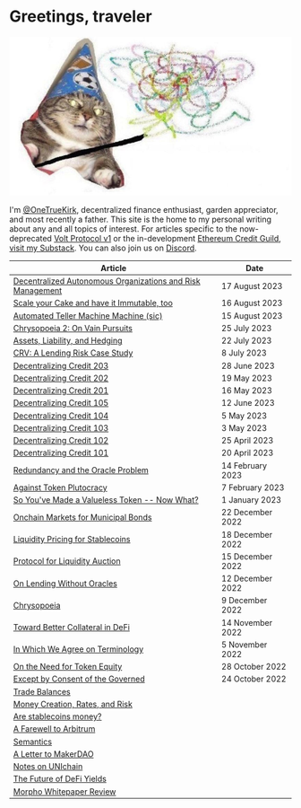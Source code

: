 <!-- Google tag (gtag.js) -->
<script async src="https://www.googletagmanager.com/gtag/js?id=G-6FD3E90TCT"></script>
<script>
  window.dataLayer = window.dataLayer || [];
  function gtag(){dataLayer.push(arguments);}
  gtag('js', new Date());

  gtag('config', 'G-6FD3E90TCT');
</script><!-- Google tag (gtag.js) -->
<script async src="https://www.googletagmanager.com/gtag/js?id=G-6FD3E90TCT"></script>
<script>
  window.dataLayer = window.dataLayer || [];
  function gtag(){dataLayer.push(arguments);}
  gtag('js', new Date());

  gtag('config', 'G-6FD3E90TCT');
</script>

# Greetings, traveler
![img](whoosh.jpg)

I'm [@OneTrueKirk](https://twitter.com/OneTrueKirk), decentralized finance enthusiast, garden appreciator, and most recently a father.
This site is the home to my personal writing about any and all topics of interest. For articles specific to the now-deprecated [Volt Protocol v1](https://www.voltprotocol.io) or the in-development [Ethereum Credit Guild](https://github.com/volt-protocol/ethereum-credit-guild), [visit my Substack](https://onetruekirk.substack.com). You can also join us on [Discord](https://discord.com/invite/XK8VZyKU97).

| Article  | Date |
| ------------- | ------------- |
| [Decentralized Autonomous Organizations and Risk Management](https://onetruekirk.github.io/dao.html) | 17 August 2023 |
| [Scale your Cake and have it Immutable, too](https://onetruekirk.github.io/bundle.html) | 16 August 2023 |
| [Automated Teller Machine Machine (sic)](https://onetruekirk.github.io/atm.html) | 15 August 2023 |
| [Chrysopoeia 2: On Vain Pursuits](https://onetruekirk.github.io/chrysopoeia_2.html) | 25 July 2023 |
| [Assets, Liability, and Hedging](https://onetruekirk.github.io/alm.html) | 22 July 2023 |
| [CRV: A Lending Risk Case Study](https://onetruekirk.github.io/crv.html) | 8 July 2023 |
| [Decentralizing Credit 203](https://onetruekirk.substack.com/p/decentralizing-credit-203) | 28 June 2023 |
| [Decentralizing Credit 202](https://onetruekirk.substack.com/p/decentralizing-credit-202) | 19 May 2023 |
| [Decentralizing Credit 201](https://onetruekirk.substack.com/p/decentralizing-credit-201) | 16 May 2023 |
| [Decentralizing Credit 105](https://onetruekirk.substack.com/p/decentralizing-credit-105) | 12 June 2023 |
| [Decentralizing Credit 104](https://onetruekirk.substack.com/p/decentralizing-credit-104) | 5 May 2023 |
| [Decentralizing Credit 103](https://onetruekirk.substack.com/p/decentralizing-credit-103) | 3 May 2023 |
| [Decentralizing Credit 102](https://onetruekirk.substack.com/p/decentralized-credit-102) | 25 April 2023 |
| [Decentralizing Credit 101](https://onetruekirk.substack.com/p/decentralized-credit-101) | 20 April 2023 |
| [Redundancy and the Oracle Problem](https://onetruekirk.github.io/redundancy.html) | 14 February 2023 |
| [Against Token Plutocracy]([pluto.md](https://onetruekirk.github.io/pluto.html)) | 7 February 2023 |
| [So You've Made a Valueless Token -- Now What?]((https://onetruekirk.github.io/now_what.html)) | 1 January 2023 |
| [Onchain Markets for Municipal Bonds](https://onetruekirk.github.io/munis.html) | 22 December 2022 |
| [Liquidity Pricing for Stablecoins](https://onetruekirk.github.io/pricing_liquidity.html) | 18 December 2022|
| [Protocol for Liquidity Auction](https://onetruekirk.github.io/liquidityauction.html) | 15 December 2022|
| [On Lending Without Oracles](https://onetruekirk.github.io/lending.html) | 12 December 2022 |
| [Chrysopoeia](https://onetruekirk.github.io/chrysopoeia.html) | 9 December 2022 |
| [Toward Better Collateral in DeFi](https://onetruekirk.github.io/collateral.html) | 14 November 2022 |
| [In Which We Agree on Terminology](https://onetruekirk.github.io/definitions.html) | 5 November 2022 |
| [On the Need for Token Equity](https://onetruekirk.github.io/chrysalis.html) | 28 October 2022 |
| [Except by Consent of the Governed](https://onetruekirk.github.io/consent.html) | 24 October 2022 |
| [Trade Balances](https://onetruekirk.github.io/trade.html) | |
| [Money Creation, Rates, and Risk](https://onetruekirk.github.io/yield.html) | |
| [Are stablecoins money?](https://onetruekirk.github.io/stablecoin.html) | |
| [A Farewell to Arbitrum](https://onetruekirk.github.io/arbitrum.html) | |
| [Semantics](https://onetruekirk.github.io/semantics.html) | |
| [A Letter to MakerDAO](https://onetruekirk.github.io/lettertomaker.html) | |
| [Notes on UNIchain](https://onetruekirk.github.io/unichain.html) | |
| [The Future of DeFi Yields](https://onetruekirk.github.io/defidirection.html) | |
| [Morpho Whitepaper Review](https://onetruekirk.github.io/morpho.html) | |